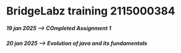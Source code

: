 # BridgeLabz training 2115000384

<h5>  19 jan 2025 --> COmpleted Assignment 1 </h5>
<h5>  20 jan 2025 --> Evolution of java and its fundamentals </h5>


